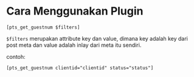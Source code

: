 # Cara Menggunakan Plugin
`[pts_get_guestnum $filters]`

`$filters`  merupakan attribute key dan value, dimana key adalah key dari post meta dan value adalah inlay dari meta itu sendiri.

contoh:

`[pts_get_guestnum clientid="clientid" status="status"]`

